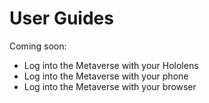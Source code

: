 # User Guides

Coming soon:

* Log into the Metaverse with your Hololens
* Log into the Metaverse with your phone
* Log into the Metaverse with your browser



